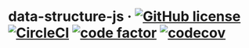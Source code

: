 # data-structure-js &middot; [![GitHub license](https://img.shields.io/badge/license-MIT-blue.svg)](https://github.com/paulosales/data-structure/edit/master/LICENSE) [![CircleCI](https://circleci.com/gh/paulosales/data-structure-js.svg?style=shield)](https://circleci.com/gh/paulosales/data-structure-js) [![code factor](https://img.shields.io/codefactor/grade/github/paulosales/data-structure-js/master)](https://www.codefactor.io/repository/github/paulosales/data-structure-js) [![codecov](https://codecov.io/gh/paulosales/data-structure-js/branch/master/graph/badge.svg)](https://codecov.io/gh/paulosales/data-structure-js)
